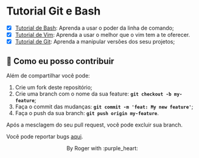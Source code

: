 # Tutorial Git e Bash

- [X] [Tutorial de Bash](bash/README.md): Aprenda a usar o poder da linha de comando;
- [X] [Tutorial de Vim](vim/README.md): Aprenda a usar o melhor que o vim tem a te oferecer.
- [X] [Tutorial de Git](git/README.md): Aprenda a manipular versões dos sesu projetos;

## 🤔 Como eu posso contribuir

Além de compartilhar você pode:

1. Crie um fork deste repositório;
2. Crie uma branch com o nome da sua feature: **`git checkout -b my-feature`**;
3. Faça o commit das mudanças: **`git commit -m 'feat: My new feature'`**;
4. Faça o push da sua branch: **`git push origin my-feature`**.

Após a mesclagem do seu pull request, você pode excluir sua branch.

Você pode reportar bugs [aqui](https://github.com/abantes/gitbash4noobs/issues).

<p align="center">
  By Roger with :purple_heart:
</p>
